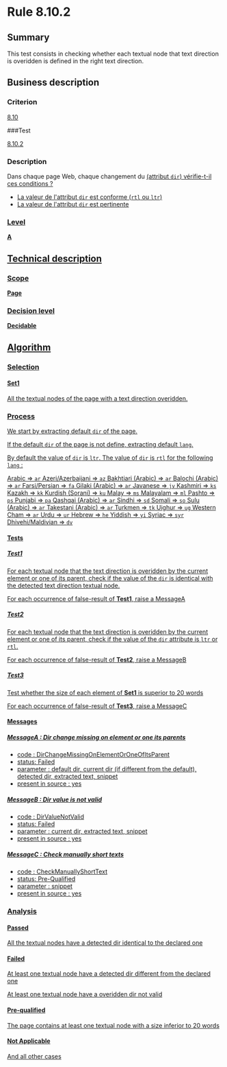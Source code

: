 # Rule 8.10.2

## Summary

This test consists in checking whether each textual node that text direction is overidden is defined in the right text direction.

## Business description

### Criterion

[8.10](http://references.modernisation.gouv.fr/rgaa/criteres.html#crit-8-10)

###Test

[8.10.2](http://references.modernisation.gouv.fr/rgaa/criteres.html#test-8-10-2)

### Description

Dans chaque page Web, chaque changement du <a href="http://references.modernisation.gouv.fr/rgaa/glossaire.html#sens-de-lecture"> (attribut `dir`) vérifie-t-il ces conditions ? 
 
 *  La valeur de l'attribut `dir` est conforme (`rtl` ou `ltr`) 
 *  La valeur de l'attribut `dir` est pertinente 

### Level

**A**

## Technical description

### Scope

**Page**

### Decision level

**Decidable**

## Algorithm

### Selection

#### Set1

All the textual nodes of the page with a text direction overidden.

### Process

We start by extracting default `dir` of the page. 

If the default `dir` of the page is not define, extracting default `lang`. 

By default the value of `dir` is `ltr`. The value of `dir` is `rtl` for the following `lang` :

Arabic => `ar`
Azeri/Azerbaijani => `az`
Bakhtiari (Arabic) => `ar`
Balochi (Arabic) => `ar`
Farsi/Persian => `fa`
Gilaki (Arabic) => `ar`
Javanese => `jv`
Kashmiri => `ks`
Kazakh => `kk`
Kurdish (Sorani) => `ku`
Malay => `ms`
Malayalam => `ml`
Pashto => `ps`
Punjabi => `pa`
Qashqai (Arabic) => `ar`
Sindhi => `sd`
Somali => `so`
Sulu (Arabic) => `ar`
Takestani (Arabic) => `ar`
Turkmen => `tk`
Uighur => `ug`
Western Cham => `ar`
Urdu => `ur`
Hebrew => `he`
Yiddish => `yi`
Syriac => `syr`
Dhivehi/Maldivian => `dv`

#### Tests

##### Test1

For each textual node that the text direction is overidden by the current element or one of its parent, check if the value of the `dir` is identical with the detected text direction textual node.

For each occurrence of false-result of **Test1**, raise a MessageA

##### Test2

For each textual node that the text direction is overidden by the current element or one of its parent, check if the value of the `dir` attribute is `ltr` or `rtl`.

For each occurrence of false-result of **Test2**, raise a MessageB

##### Test3

Test whether the size of each element of **Set1** is superior to 20 words

For each occurrence of false-result of **Test3**, raise a MessageC

#### Messages

##### MessageA : Dir change missing on element or one its parents

-   code : DirChangeMissingOnElementOrOneOfItsParent
-   status: Failed
-   parameter : default dir, current dir (if different from the default), detected dir, extracted text, snippet
-   present in source : yes

##### MessageB : Dir value is not valid

-   code : DirValueNotValid
-   status: Failed
-   parameter : current dir, extracted text, snippet
-   present in source : yes

##### MessageC : Check manually short texts

-   code : CheckManuallyShortText
-   status: Pre-Qualified
-   parameter : snippet
-   present in source : yes

### Analysis

#### Passed 

All the textual nodes have a detected dir identical to the declared one

#### Failed

At least one textual node have a detected dir different from the declared one

At least one textual node have a overidden dir not valid

#### Pre-qualified

The page contains at least one textual node with a size inferior to 20 words

#### Not Applicable

And all other cases


